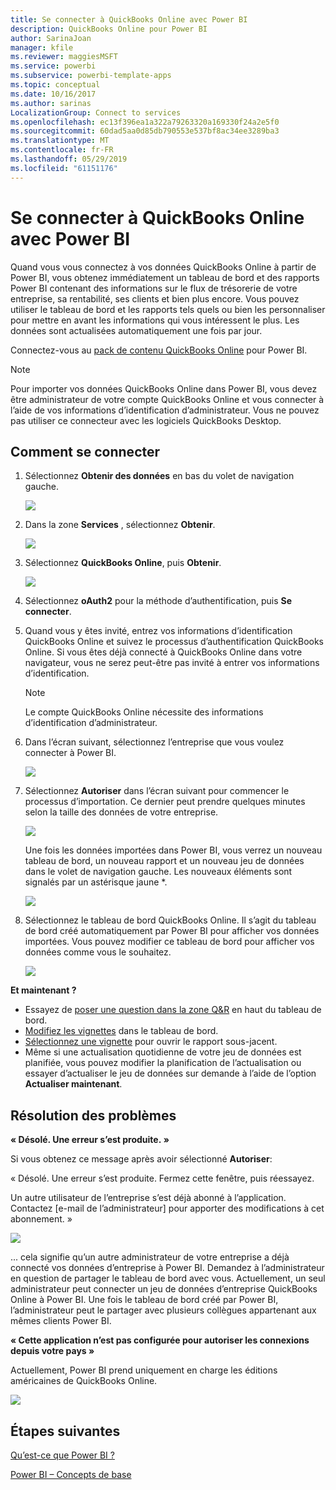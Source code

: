 ```yaml
---
title: Se connecter à QuickBooks Online avec Power BI
description: QuickBooks Online pour Power BI
author: SarinaJoan
manager: kfile
ms.reviewer: maggiesMSFT
ms.service: powerbi
ms.subservice: powerbi-template-apps
ms.topic: conceptual
ms.date: 10/16/2017
ms.author: sarinas
LocalizationGroup: Connect to services
ms.openlocfilehash: ec13f396ea1a322a79263320a169330f24a2e5f0
ms.sourcegitcommit: 60dad5aa0d85db790553e537bf8ac34ee3289ba3
ms.translationtype: MT
ms.contentlocale: fr-FR
ms.lasthandoff: 05/29/2019
ms.locfileid: "61151176"
---
```

# <a name="connect-to-quickbooks-online-with-power-bi"></a>Se connecter à QuickBooks Online avec Power BI
Quand vous vous connectez à vos données QuickBooks Online à partir de Power BI, vous obtenez immédiatement un tableau de bord et des rapports Power BI contenant des informations sur le flux de trésorerie de votre entreprise, sa rentabilité, ses clients et bien plus encore. Vous pouvez utiliser le tableau de bord et les rapports tels quels ou bien les personnaliser pour mettre en avant les informations qui vous intéressent le plus. Les données sont actualisées automatiquement une fois par jour.

Connectez-vous au [pack de contenu QuickBooks Online](https://dxt.powerbi.com/getdata/services/quickbooks-online) pour Power BI.

>[!NOTE]
>Pour importer vos données QuickBooks Online dans Power BI, vous devez être administrateur de votre compte QuickBooks Online et vous connecter à l’aide de vos informations d’identification d’administrateur. Vous ne pouvez pas utiliser ce connecteur avec les logiciels QuickBooks Desktop. 

## <a name="how-to-connect"></a>Comment se connecter
1. Sélectionnez **Obtenir des données** en bas du volet de navigation gauche.
   
   ![](media/service-connect-to-quickbooks-online/pbi_getdata.png) 
2. Dans la zone **Services** , sélectionnez **Obtenir**.
   
   ![](media/service-connect-to-quickbooks-online/pbi_getservices.png) 
3. Sélectionnez **QuickBooks Online**, puis **Obtenir**.
   
   ![](media/service-connect-to-quickbooks-online/qbo.png)
4. Sélectionnez **oAuth2** pour la méthode d’authentification, puis **Se connecter**. 
5. Quand vous y êtes invité, entrez vos informations d’identification QuickBooks Online et suivez le processus d’authentification QuickBooks Online. Si vous êtes déjà connecté à QuickBooks Online dans votre navigateur, vous ne serez peut-être pas invité à entrer vos informations d’identification.
   >[!NOTE]
   >Le compte QuickBooks Online nécessite des informations d’identification d’administrateur.
6. Dans l’écran suivant, sélectionnez l’entreprise que vous voulez connecter à Power BI.
   
   ![](media/service-connect-to-quickbooks-online/pbi_qbo_almost.png)
7. Sélectionnez **Autoriser** dans l’écran suivant pour commencer le processus d’importation. Ce dernier peut prendre quelques minutes selon la taille des données de votre entreprise. 
   
   ![](media/service-connect-to-quickbooks-online/pbi_qbo_authorizesm.png)
   
   Une fois les données importées dans Power BI, vous verrez un nouveau tableau de bord, un nouveau rapport et un nouveau jeu de données dans le volet de navigation gauche. Les nouveaux éléments sont signalés par un astérisque jaune \*.
   
   ![](media/service-connect-to-quickbooks-online/pbi_qbo_leftnavnew.png)
8. Sélectionnez le tableau de bord QuickBooks Online. Il s’agit du tableau de bord créé automatiquement par Power BI pour afficher vos données importées. Vous pouvez modifier ce tableau de bord pour afficher vos données comme vous le souhaitez. 
   
   ![](media/service-connect-to-quickbooks-online/pbi_qbo_dash.png)

**Et maintenant ?**

* Essayez de [poser une question dans la zone Q&R](consumer/end-user-q-and-a.md) en haut du tableau de bord.
* [Modifiez les vignettes](service-dashboard-edit-tile.md) dans le tableau de bord.
* [Sélectionnez une vignette](consumer/end-user-tiles.md) pour ouvrir le rapport sous-jacent.
* Même si une actualisation quotidienne de votre jeu de données est planifiée, vous pouvez modifier la planification de l’actualisation ou essayer d’actualiser le jeu de données sur demande à l’aide de l’option **Actualiser maintenant**.

## <a name="troubleshooting"></a>Résolution des problèmes
**« Désolé. Une erreur s’est produite. »**

Si vous obtenez ce message après avoir sélectionné **Autoriser**:

« Désolé. Une erreur s’est produite. Fermez cette fenêtre, puis réessayez.

Un autre utilisateur de l’entreprise s’est déjà abonné à l’application. Contactez [e-mail de l’administrateur] pour apporter des modifications à cet abonnement. »

![](media/service-connect-to-quickbooks-online/pbi_qbo_oopssm.png)

... cela signifie qu’un autre administrateur de votre entreprise a déjà connecté vos données d’entreprise à Power BI. Demandez à l’administrateur en question de partager le tableau de bord avec vous. Actuellement, un seul administrateur peut connecter un jeu de données d’entreprise QuickBooks Online à Power BI. Une fois le tableau de bord créé par Power BI, l’administrateur peut le partager avec plusieurs collègues appartenant aux mêmes clients Power BI.

**« Cette application n’est pas configurée pour autoriser les connexions depuis votre pays »**

Actuellement, Power BI prend uniquement en charge les éditions américaines de QuickBooks Online. 

![](media/service-connect-to-quickbooks-online/pbi_qbo_countrynotsupported.png)

## <a name="next-steps"></a>Étapes suivantes
[Qu’est-ce que Power BI ?](power-bi-overview.md)

[Power BI – Concepts de base](consumer/end-user-basic-concepts.md)

